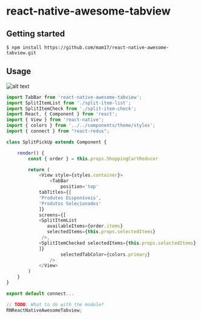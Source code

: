 # react-native-awesome-tabview

## Getting started

`$ npm install https://github.com/mam17/react-native-awesome-tabview.git`

## Usage

![alt text](https://i.ibb.co/4PLVPrk/Screenshot-1558062445.png)

```javascript
import TabBar from 'react-native-awesome-tabview';
import SplitItemList from './split-item-list';
import SplitItemCheck from './split-item-check';
import React, { Component } from 'react';
import { View } from 'react-native';
import { colors } from '../../components/theme/styles';
import { connect } from "react-redux";

class SplitPickUp extends Component {

    render() {
        const { order } = this.props.ShoppingCartReducer

        return (
            <View style={styles.container}>
                <TabBar
                    position='top'
		    tabTitles={[
			'Produtos Disponíveis',
			'Produtos Selecionados'
		    ]}
		    screens={[
			<SplitItemList
			   availableItems={order.items}
		  	   selectedItems={this.props.selectedItems}
			 />,
			<SplitItemChecked selectedItems={this.props.selectedItems} />
		    ]}
                    selectedTabColor={colors.primary}
                />
            </View>
        )
    }
}

export default connect...

// TODO: What to do with the module?
RNReactNativeAwesomeTabview;
```
